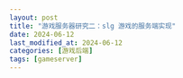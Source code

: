 ```yaml
---
layout: post
title: "游戏服务器研究二：slg 游戏的服务端实现"
date: 2024-06-12
last_modified_at: 2024-06-12
categories: [游戏后端]
tags: [gameserver]
---
```

